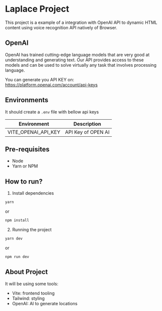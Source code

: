 # Laplace Project

This project is a example of a integration with OpenAI API to dynamic HTML content using voice recognition API natively of Browser.

## OpenAI

OpenAI has trained cutting-edge language models that are very good at understanding and generating text. Our API provides access to these models and can be used to solve virtually any task that involves processing language.

You can generate you API KEY on: https://platform.openai.com/account/api-keys

## Environments

It should create a `.env` file with bellow api keys

| Environment         | Description        |
| ------------------- | ------------------ |
| VITE_OPENAI_API_KEY | API Key of OPEN AI |

## Pre-requisites

- Node
- Yarn or NPM

## How to run?

1. Install dependencies

```sh
yarn
```

or

```sh
npm install
```

2. Running the project

```sh
yarn dev
```

or

```sh
npm run dev
```

## About Project

It will be using some tools:

- Vite: frontend tooling
- Tailwind: styling
- OpenAI: AI to generate locations
